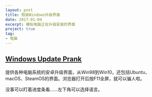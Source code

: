 ```yaml
---
layout: post
title: 假装Windows升级界面
date: 2017-01-04
excerpt: 模拟电脑正在升级安装的界面
project: true
tag: 
- 电脑
---
```


## [Windows Update Prank](http://fakeupdate.net/)

提供各种电脑系统的安卓升级界面，从Win98到Win10，还包括Ubuntu、macOS、SteamOS的界面。浏览器打开后按F11全屏，就可以骗人啦。

没事可以盯着进度条看……左下角可以选择语言。